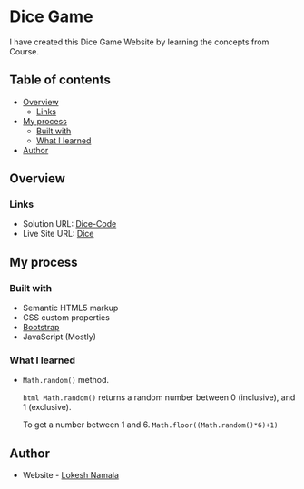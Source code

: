 # Dice Game

I have created this Dice Game Website by learning the concepts from Course.

## Table of contents

- [Overview](#overview)
  - [Links](#links)
- [My process](#my-process)
  - [Built with](#built-with)
  - [What I learned](#what-i-learned)
- [Author](#author)

## Overview

### Links

- Solution URL: [Dice-Code](https://github.com/god-of-mischief/Web-Development/tree/main/Dice)
- Live Site URL: [Dice](https://god-of-mischief.github.io/Web-Development/Dice/index.html)

## My process

### Built with

- Semantic HTML5 markup
- CSS custom properties
- [Bootstrap](https://getbootstrap.com/)
- JavaScript (Mostly)

### What I learned

- ```Math.random()``` method.
  
  ```html Math.random()``` returns a random number between 0 (inclusive),  and 1 (exclusive).
  
  To get a number between 1 and 6. ``` Math.floor((Math.random()*6)+1) ```

## Author

- Website - [Lokesh Namala](https://github.com/god-of-mischief)
